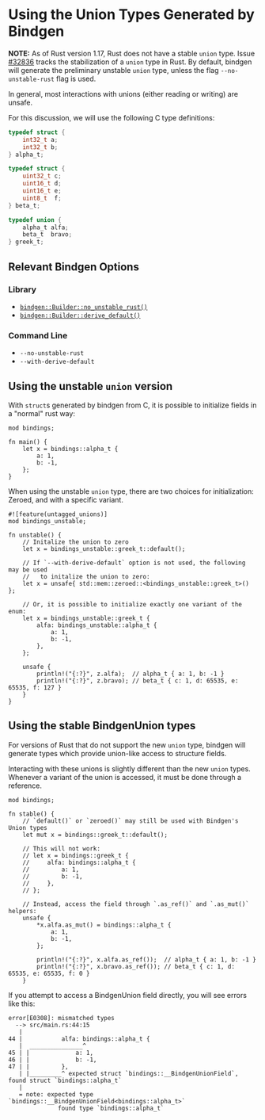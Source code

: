 # Using the Union Types Generated by Bindgen

**NOTE:** As of Rust version 1.17, Rust does not have a stable `union` type. Issue [#32836](https://github.com/rust-lang/rust/issues/32836) tracks the stabilization of a `union` type in Rust. By default, bindgen will generate the preliminary unstable `union` type, unless the flag `--no-unstable-rust` flag is used.

In general, most interactions with unions (either reading or writing) are unsafe.

For this discussion, we will use the following C type definitions:

```c
typedef struct {
    int32_t a;
    int32_t b;
} alpha_t;

typedef struct {
    uint32_t c;
    uint16_t d;
    uint16_t e;
    uint8_t  f;
} beta_t;

typedef union {
    alpha_t alfa;
    beta_t  bravo;
} greek_t;
```

## Relevant Bindgen Options

### Library

* [`bindgen::Builder::no_unstable_rust()`](https://docs.rs/bindgen/0.25.3/bindgen/struct.Builder.html#method.no_unstable_rust)
* [`bindgen::Builder::derive_default()`](https://docs.rs/bindgen/0.25.3/bindgen/struct.Builder.html#method.derive_default)

### Command Line

* `--no-unstable-rust`
* `--with-derive-default`

## Using the unstable `union` version

With `struct`s generated by bindgen from C, it is possible to initialize fields in a "normal" rust way:

```rust,ignore
mod bindings;

fn main() {
    let x = bindings::alpha_t {
        a: 1,
        b: -1,
    };
}
```

When using the unstable `union` type, there are two choices for initialization: Zeroed, and with a specific variant.

```rust,ignore
#![feature(untagged_unions)]
mod bindings_unstable;

fn unstable() {
    // Initalize the union to zero
    let x = bindings_unstable::greek_t::default();

    // If `--with-derive-default` option is not used, the following may be used
    //   to initalize the union to zero:
    let x = unsafe{ std::mem::zeroed::<bindings_unstable::greek_t>() };

    // Or, it is possible to initialize exactly one variant of the enum:
    let x = bindings_unstable::greek_t {
        alfa: bindings_unstable::alpha_t {
            a: 1,
            b: -1,
        },
    };

    unsafe {
        println!("{:?}", z.alfa);  // alpha_t { a: 1, b: -1 }
        println!("{:?}", z.bravo); // beta_t { c: 1, d: 65535, e: 65535, f: 127 }
    }
}
```

## Using the stable BindgenUnion types

For versions of Rust that do not support the new `union` type, bindgen will generate types which provide union-like access to structure fields.

Interacting with these unions is slightly different than the new `union` types. Whenever a variant of the union is accessed, it must be done through a reference.

```rust,ignore
mod bindings;

fn stable() {
    // `default()` or `zeroed()` may still be used with Bindgen's Union types
    let mut x = bindings::greek_t::default();

    // This will not work:
    // let x = bindings::greek_t {
    //     alfa: bindings::alpha_t {
    //         a: 1,
    //         b: -1,
    //     },
    // };

    // Instead, access the field through `.as_ref()` and `.as_mut()` helpers:
    unsafe {
        *x.alfa.as_mut() = bindings::alpha_t {
            a: 1,
            b: -1,
        };

        println!("{:?}", x.alfa.as_ref());  // alpha_t { a: 1, b: -1 }
        println!("{:?}", x.bravo.as_ref()); // beta_t { c: 1, d: 65535, e: 65535, f: 0 }
    }
```

If you attempt to access a BindgenUnion field directly, you will see errors like this:

```text
error[E0308]: mismatched types
  --> src/main.rs:44:15
   |
44 |           alfa: bindings::alpha_t {
   |  _______________^
45 | |             a: 1,
46 | |             b: -1,
47 | |         },
   | |_________^ expected struct `bindings::__BindgenUnionField`, found struct `bindings::alpha_t`
   |
   = note: expected type `bindings::__BindgenUnionField<bindings::alpha_t>`
              found type `bindings::alpha_t`
```